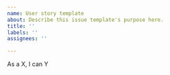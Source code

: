 ```yaml
---
name: User story template
about: Describe this issue template's purpose here.
title: ''
labels: ''
assignees: ''

---
```


As a X, I can Y
